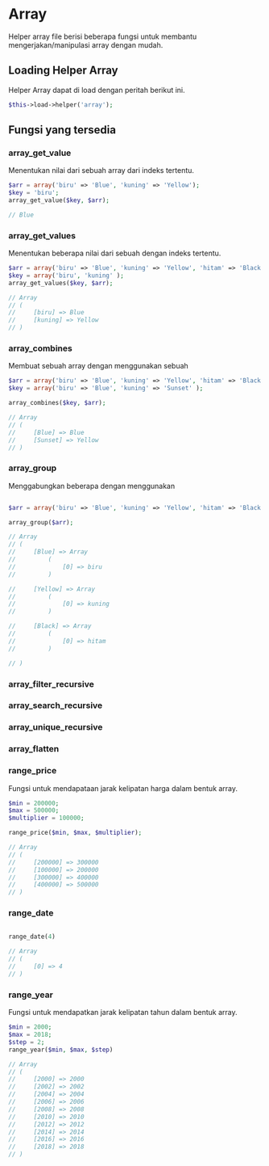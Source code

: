 # Array

Helper array file berisi beberapa fungsi untuk membantu mengerjakan/manipulasi array dengan mudah.


## Loading Helper Array

Helper Array dapat di load dengan peritah berikut ini.

```php
$this->load->helper('array');
```

## Fungsi yang tersedia

### array_get_value

Menentukan nilai dari sebuah array dari indeks tertentu.

```php
$arr = array('biru' => 'Blue', 'kuning' => 'Yellow');
$key = 'biru';
array_get_value($key, $arr);

// Blue
```

### array_get_values

Menentukan beberapa nilai dari sebuah dengan indeks tertentu.

```php
$arr = array('biru' => 'Blue', 'kuning' => 'Yellow', 'hitam' => 'Black');
$key = array('biru', 'kuning' );
array_get_values($key, $arr);

// Array
// (
//     [biru] => Blue
//     [kuning] => Yellow
// )
```

### array_combines

Membuat sebuah array dengan menggunakan sebuah 

```php
$arr = array('biru' => 'Blue', 'kuning' => 'Yellow', 'hitam' => 'Black');
$key = array('biru' => 'Blue', 'kuning' => 'Sunset' );

array_combines($key, $arr);

// Array
// (
//     [Blue] => Blue
//     [Sunset] => Yellow
// )
```
### array_group

Menggabungkan beberapa dengan menggunakan 

```php

$arr = array('biru' => 'Blue', 'kuning' => 'Yellow', 'hitam' => 'Black');

array_group($arr);

// Array
// (
//     [Blue] => Array
//         (
//             [0] => biru
//         )

//     [Yellow] => Array
//         (
//             [0] => kuning
//         )

//     [Black] => Array
//         (
//             [0] => hitam
//         )

// )
```


### array_filter_recursive
### array_search_recursive
### array_unique_recursive
### array_flatten
### range_price

Fungsi untuk mendapataan jarak kelipatan harga dalam bentuk array.

```php
$min = 200000;
$max = 500000;
$multiplier = 100000;

range_price($min, $max, $multiplier);

// Array
// (
//     [200000] => 300000
//     [100000] => 200000
//     [300000] => 400000
//     [400000] => 500000
// )
```


### range_date
```php

range_date(4)

// Array
// (
//     [0] => 4
// )
```
### range_year

Fungsi untuk mendapatkan jarak kelipatan tahun dalam bentuk array.

```php
$min = 2000;
$max = 2018;
$step = 2;
range_year($min, $max, $step)

// Array
// (
//     [2000] => 2000
//     [2002] => 2002
//     [2004] => 2004
//     [2006] => 2006
//     [2008] => 2008
//     [2010] => 2010
//     [2012] => 2012
//     [2014] => 2014
//     [2016] => 2016
//     [2018] => 2018
// )
```